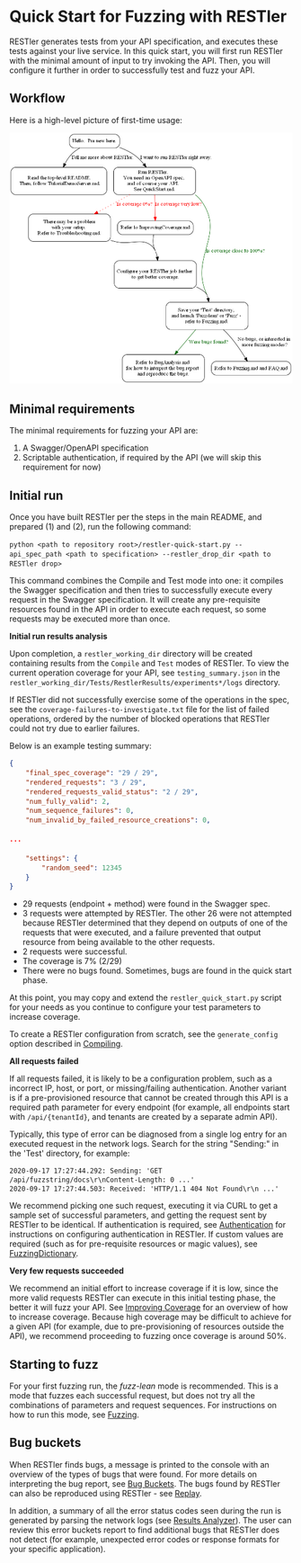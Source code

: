 # Quick Start for Fuzzing with RESTler

RESTler generates tests from your API specification,
and executes these tests against your live service.
In this quick start, you will first run RESTler with
the minimal amount of input to try invoking the API.  Then, you will configure it
further in order to successfully test and fuzz your API.

## **Workflow**

Here is a high-level picture of first-time usage:

![Getting Started Worklow](GettingStartedWorkflow.png)

## **Minimal requirements**

The minimal requirements for fuzzing your API are:

1. A Swagger/OpenAPI specification
2. Scriptable authentication, if required by the API
(we will skip this requirement for now)

## **Initial run**

Once you have built RESTler per the steps in the main README, and
prepared (1) and (2), run the following command:

```python <path to repository root>/restler-quick-start.py --api_spec_path <path to specification> --restler_drop_dir <path to RESTler drop>```

This command combines the Compile and Test mode into one: it compiles the
Swagger specification and then tries to successfully
execute every request in the Swagger specification.
It will create any pre-requisite resources found in the API
in order to execute each request, so some requests may be executed more than once.

**Initial run results analysis**

Upon completion, a `restler_working_dir` directory will be created containing results from the `Compile` and `Test` modes of RESTler.  To view the current operation coverage for your API, see `testing_summary.json` in the `restler_working_dir/Tests/RestlerResults/experiments*/logs` directory.

If RESTler did not successfully exercise some of the operations in the spec, see the `coverage-failures-to-investigate.txt` file for the list of failed operations, ordered by the number of blocked operations that RESTler could not try due to earlier failures.

Below is an example testing summary:
```json
{
    "final_spec_coverage": "29 / 29",
    "rendered_requests": "3 / 29",
    "rendered_requests_valid_status": "2 / 29",
    "num_fully_valid": 2,
    "num_sequence_failures": 0,
    "num_invalid_by_failed_resource_creations": 0,

...

    "settings": {
        "random_seed": 12345
    }
}
```

- 29 requests (endpoint + method) were found in the Swagger spec.
- 3 requests were attempted by RESTler.
The other 26 were not attempted because RESTler determined that
they depend on outputs of one of the requests that were executed,
and a failure prevented that output resource from being available
to the other requests.
- 2 requests were successful.
- The coverage is 7% (2/29)
- There were no bugs found.  Sometimes, bugs are found in the quick start phase.

At this point, you may copy and extend the ```restler_quick_start.py``` script
for your needs as you continue to configure your test parameters to increase coverage.

To create a RESTler configuration from scratch, see the `generate_config` option described in [Compiling](Compiling.md).

**All requests failed**

If all requests failed, it is likely to be a configuration problem,
such as a incorrect IP, host, or port, or missing/failing authentication.
 Another variant is if a pre-provisioned resource that cannot be created through this API is a required path parameter for every endpoint (for example, all endpoints start with ```/api/{tenantId}```, and tenants are created by a separate admin API).

Typically, this type of error can be diagnosed from a single log entry for an executed request in the network logs. Search for the string "Sending:"
in the 'Test' directory, for example:

```
2020-09-17 17:27:44.292: Sending: 'GET /api/fuzzstring/docs\r\nContent-Length: 0 ...'
2020-09-17 17:27:44.503: Received: 'HTTP/1.1 404 Not Found\r\n ...'
```

We recommend picking one such request, executing it via CURL to get a sample set of successful parameters, and getting the request sent by RESTler to be identical.
If authentication is required, see [Authentication](Authentication.md) for
instructions on configuring authentication in RESTler.  If custom values are required (such as for pre-requisite resources or magic values), see [FuzzingDictionary](FuzzingDictionary.md).

**Very few requests succeeded**

We recommend an initial effort to increase coverage if it is low,
since the more valid requests RESTler can execute in this initial testing phase,
the better it will fuzz your API.
See [Improving Coverage](ImprovingCoverage.md) for an overview of how to increase coverage.
Because high coverage may be difficult to achieve for a given API
(for example, due to pre-provisioning of resources outside the API),
we recommend proceeding to fuzzing once coverage is around 50%.

## **Starting to fuzz**

For your first fuzzing run, the *fuzz-lean* mode is recommended.  This is a mode that fuzzes each successful request, but does not try all the combinations of parameters and request sequences.   For instructions on how to run this mode, see [Fuzzing](Fuzzing.md).

## **Bug buckets**

When RESTler finds bugs, a message is printed to the console with an overview of the types of bugs that were found.  For more details on interpreting the bug report, see [Bug Buckets](BugBuckets.md).  The bugs found by RESTler can also be reproduced using RESTler - see [Replay](Replay.md).

In addition, a summary of all the error status codes seen during the run is generated by parsing the network logs (see [Results Analyzer](ResultsAnalyzer.md)).  The user can review this error buckets report to find additional bugs that RESTler does not detect (for example, unexpected error codes or response formats for your specific application).
